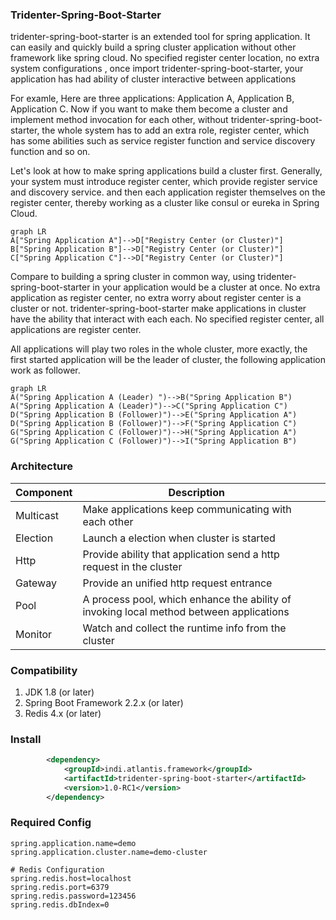 ###  Tridenter-Spring-Boot-Starter
tridenter-spring-boot-starter is an extended tool for spring application. It can easily and quickly build a spring cluster application without other framework like spring cloud. No specified register center location, no extra system configurations , once import tridenter-spring-boot-starter, your application  has had ability of cluster interactive between applications

For examle, Here are three applications: Application A, Application B, Application C. 
Now if you want to make them become a cluster and implement method invocation for each other, without tridenter-spring-boot-starter, the whole system has to add an extra role, register center, which has some abilities such as service register function and service discovery function and so on.

Let's look at how to make spring applications build a cluster first.
Generally,  your system must introduce register center, which provide register service and discovery service. and then each application register themselves on the register center, thereby working as a cluster like consul or eureka in Spring Cloud.  

``` mermaid
graph LR
A["Spring Application A"]-->D["Registry Center (or Cluster)"]
B["Spring Application B"]-->D["Registry Center (or Cluster)"]
C["Spring Application C"]-->D["Registry Center (or Cluster)"]

```
Compare to building a spring cluster in common way,  using tridenter-spring-boot-starter in your application would be a cluster at once. No extra application as register center, no extra worry about register center is a cluster or not. tridenter-spring-boot-starter make applications in cluster have the ability that interact with each each.  No specified register center, all applications are register center.

All applications will play two roles in the whole cluster, more exactly, the first started application will be the leader of cluster, the following application work as follower.

``` mermaid
graph LR
A("Spring Application A (Leader) ")-->B("Spring Application B")
A("Spring Application A (Leader)")-->C("Spring Application C")
D("Spring Application B (Follower)")-->E("Spring Application A")
D("Spring Application B (Follower)")-->F("Spring Application C")
G("Spring Application C (Follower)")-->H("Spring Application A")
G("Spring Application C (Follower)")-->I("Spring Application B")

```

### Architecture

| Component | Description                                                  |      |
| --------- | ------------------------------------------------------------ | ---- |
| Multicast | Make applications keep communicating with each other         |      |
| Election  | Launch a election when cluster is started                    |      |
| Http      | Provide ability that application send a http request in the cluster |      |
| Gateway   | Provide an unified http request entrance                     |      |
| Pool      | A process pool, which enhance the ability of invoking local method between applications |      |
| Monitor   | Watch and collect the runtime info from the cluster          |      |

###  Compatibility
1. JDK 1.8 (or later)
2. Spring Boot Framework 2.2.x (or later)
3. Redis 4.x (or later)

### Install

```xml
		<dependency>
			<groupId>indi.atlantis.framework</groupId>
			<artifactId>tridenter-spring-boot-starter</artifactId>
			<version>1.0-RC1</version>
		</dependency>
```

### Required Config
```properties
spring.application.name=demo
spring.application.cluster.name=demo-cluster

# Redis Configuration
spring.redis.host=localhost
spring.redis.port=6379
spring.redis.password=123456
spring.redis.dbIndex=0
```

